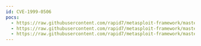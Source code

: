 ```yaml
---
id: CVE-1999-0506
pocs:
  - https://raw.githubusercontent.com/rapid7/metasploit-framework/master/modules/auxiliary/scanner/mssql/mssql_login.rb
  - https://raw.githubusercontent.com/rapid7/metasploit-framework/master/modules/auxiliary/scanner/smb/smb_login.rb
  - https://raw.githubusercontent.com/rapid7/metasploit-framework/master/modules/auxiliary/scanner/vnc/vnc_login.rb
---
```

